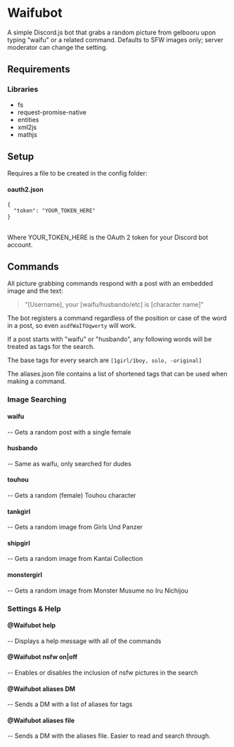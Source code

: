 # Waifubot
A simple Discord.js bot that grabs a random picture from gelbooru upon typing "waifu" or a related command. Defaults to SFW images only; server moderator can change the setting.

## Requirements
### Libraries
- fs
- request-promise-native
- entities
- xml2js
- mathjs


## Setup
Requires a file to be created in the config folder:
#### oauth2.json
```
{
  "token": "YOUR_TOKEN_HERE"
}
```
\
Where YOUR_TOKEN_HERE is the OAuth 2 token for your Discord bot account.

## Commands
All picture grabbing commands respond with a post with an embedded image and the text:
> "[Username], your [waifu/husbando/etc] is [character name]"

The bot registers a command regardless of the position or case of the word in a post, so even `asdfWaIfUqwerty` will work.

If a post starts with "waifu" or "husbando", any following words will be treated as tags for the search.

The base tags for every search are `[1girl/1boy, solo, -original]`

The aliases.json file contains a list of shortened tags that can be used when making a command.

### Image Searching
#### waifu
-- Gets a random post with a single female

#### husbando
-- Same as waifu, only searched for dudes

#### touhou
-- Gets a random (female) Touhou character

#### tankgirl
-- Gets a random image from Girls Und Panzer

#### shipgirl
-- Gets a random image from Kantai Collection

#### monstergirl
-- Gets a random image from Monster Musume no Iru Nichijou

### Settings & Help
#### @Waifubot help
-- Displays a help message with all of the commands

#### @Waifubot nsfw on|off
-- Enables or disables the inclusion of nsfw pictures in the search

#### @Waifubot aliases DM
-- Sends a DM with a list of aliases for tags

#### @Waifubot aliases file
-- Sends a DM with the aliases file. Easier to read and search through.
